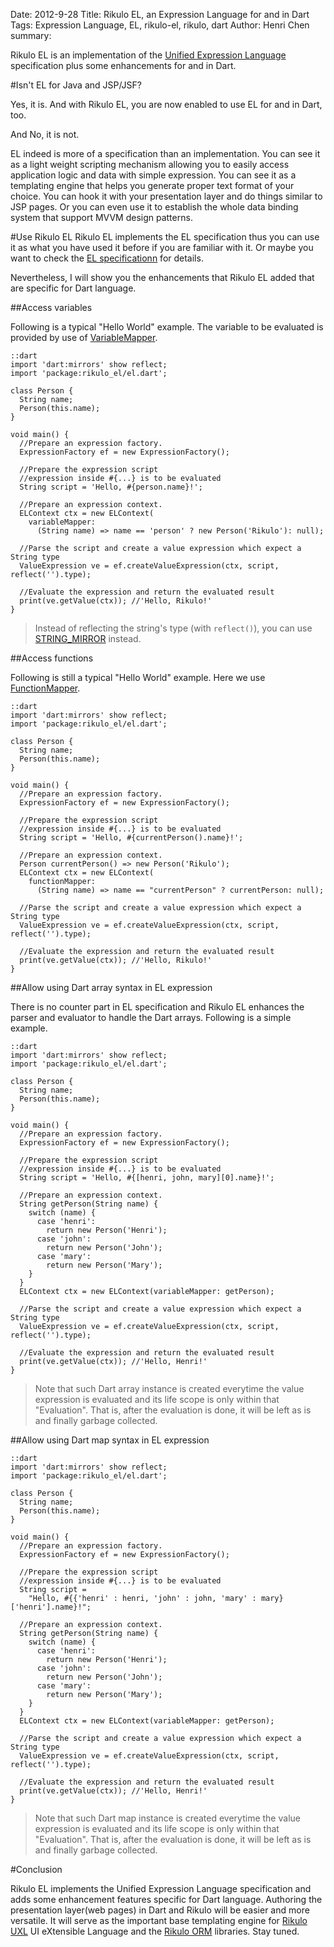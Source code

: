 Date: 2012-9-28
Title: Rikulo EL, an Expression Language for and in Dart
Tags: Expression Language, EL, rikulo-el, rikulo, dart
Author: Henri Chen
summary: <p>Rikulo EL is an implementation of the <a href="http://en.wikipedia.org/wiki/Unified_Expression_Language">Unified Expression Language</a> specification plus some enhancements for and in Dart.</p>

#Isn't EL for Java and JSP/JSF?

Yes, it is. And with Rikulo EL, you are now enabled to use EL for and 
in Dart, too.

And No, it is not. 

EL indeed is more of a specification than an implementation.
 You can see it as a light weight scripting mechanism allowing you 
 to easily access application logic and data with simple expression.
 You can see it as a templating engine that helps you generate proper 
 text format of your choice. You can hook it with your presentation
 layer and do things similar to JSP pages. Or you can even use it to
 establish the whole data binding system that support MVVM design 
 patterns.
 
#Use Rikulo EL
Rikulo EL implements the EL specification thus you can use it as what 
 you have used it before if you are familiar with it. Or maybe you 
 want to check the [EL specificationn](http://download.oracle.com/otndocs/jcp/expression_language-2.2-mrel-eval-oth-JSpec/)
 for details.

Nevertheless, I will show you the enhancements that Rikulo EL added that
 are specific for Dart language.

##Access variables 

Following is a typical "Hello World" example. The variable to be
evaluated is provided by use of [VariableMapper](http://api.rikulo.org/el/latest/rikulo_el/VariableMapper.html).

    ::dart
    import 'dart:mirrors' show reflect;
    import 'package:rikulo_el/el.dart';

    class Person {
      String name;
      Person(this.name);
    }

    void main() {
      //Prepare an expression factory.
      ExpressionFactory ef = new ExpressionFactory();

      //Prepare the expression script
      //expression inside #{...} is to be evaluated
      String script = 'Hello, #{person.name}!'; 

      //Prepare an expression context.
      ELContext ctx = new ELContext(
        variableMapper:
          (String name) => name == 'person' ? new Person('Rikulo'): null);

      //Parse the script and create a value expression which expect a String type
      ValueExpression ve = ef.createValueExpression(ctx, script, reflect('').type);
      
      //Evaluate the expression and return the evaluated result
      print(ve.getValue(ctx)); //'Hello, Rikulo!'
    }

> Instead of reflecting the string's type (with `reflect()`), you can use [STRING_MIRROR](http://api.rikulo.org/commons/latest/rikulo_mirrors.html) instead.

##Access functions 

Following is still a typical "Hello World" example. Here we use [FunctionMapper](http://api.rikulo.org/el/latest/rikulo_el/FunctionMapper.html).

    ::dart
    import 'dart:mirrors' show reflect;
    import 'package:rikulo_el/el.dart';

    class Person {
      String name;
      Person(this.name);
    }

    void main() {
      //Prepare an expression factory.
      ExpressionFactory ef = new ExpressionFactory();

      //Prepare the expression script
      //expression inside #{...} is to be evaluated
      String script = 'Hello, #{currentPerson().name}!';

      //Prepare an expression context.
      Person currentPerson() => new Person('Rikulo');
      ELContext ctx = new ELContext(
        functionMapper:
          (String name) => name == "currentPerson" ? currentPerson: null);

      //Parse the script and create a value expression which expect a String type
      ValueExpression ve = ef.createValueExpression(ctx, script, reflect('').type);
      
      //Evaluate the expression and return the evaluated result
      print(ve.getValue(ctx)); //'Hello, Rikulo!'
    }

##Allow using Dart array syntax in EL expression

There is no counter part in EL specification and Rikulo EL enhances 
the parser and evaluator to handle the Dart arrays. Following is a
simple example.

    ::dart
    import 'dart:mirrors' show reflect;
    import 'package:rikulo_el/el.dart';

    class Person {
      String name;
      Person(this.name);
    }

    void main() {
      //Prepare an expression factory.
      ExpressionFactory ef = new ExpressionFactory();

      //Prepare the expression script
      //expression inside #{...} is to be evaluated
      String script = 'Hello, #{[henri, john, mary][0].name}!'; 

      //Prepare an expression context.
      String getPerson(String name) {
        switch (name) {
          case 'henri':
            return new Person('Henri');
          case 'john':
            return new Person('John');
          case 'mary':
            return new Person('Mary');
        }
      }
      ELContext ctx = new ELContext(variableMapper: getPerson);

      //Parse the script and create a value expression which expect a String type
      ValueExpression ve = ef.createValueExpression(ctx, script, reflect('').type);
      
      //Evaluate the expression and return the evaluated result
      print(ve.getValue(ctx)); //'Hello, Henri!'
    }

> Note that such Dart array instance is created everytime the value expression is 
> evaluated and its life scope is only within that "Evaluation". That is, after the 
> evaluation is done, it will be left as is and finally garbage collected.

##Allow using Dart map syntax in EL expression

    ::dart
    import 'dart:mirrors' show reflect;
    import 'package:rikulo_el/el.dart';

    class Person {
      String name;
      Person(this.name);
    }

    void main() {
      //Prepare an expression factory.
      ExpressionFactory ef = new ExpressionFactory();

      //Prepare the expression script
      //expression inside #{...} is to be evaluated
      String script = 
        "Hello, #{{'henri' : henri, 'john' : john, 'mary' : mary}['henri'].name}!"; 

      //Prepare an expression context.
      String getPerson(String name) {
        switch (name) {
          case 'henri':
            return new Person('Henri');
          case 'john':
            return new Person('John');
          case 'mary':
            return new Person('Mary');
        }
      }
      ELContext ctx = new ELContext(variableMapper: getPerson);

      //Parse the script and create a value expression which expect a String type
      ValueExpression ve = ef.createValueExpression(ctx, script, reflect('').type);
      
      //Evaluate the expression and return the evaluated result
      print(ve.getValue(ctx)); //'Hello, Henri!'
    }

> Note that such Dart map instance is created everytime the value expression is 
> evaluated and its life scope is only within that "Evaluation". That is, after the 
> evaluation is done, it will be left as is and finally garbage collected.

#Conclusion

Rikulo EL implements the Unified Expression Language specification and adds some enhancement
 features specific for Dart language. Authoring the presentation layer(web pages)
 in Dart and Rikulo will be easier and more versatile. It will serve as the important base 
 templating engine for [Rikulo UXL](https://github.com/rikulo/rikulo-uxl) UI eXtensible Language
 and the [Rikulo ORM](https://github.com/rikulo/rikulo-orm) libraries. Stay tuned.
 
